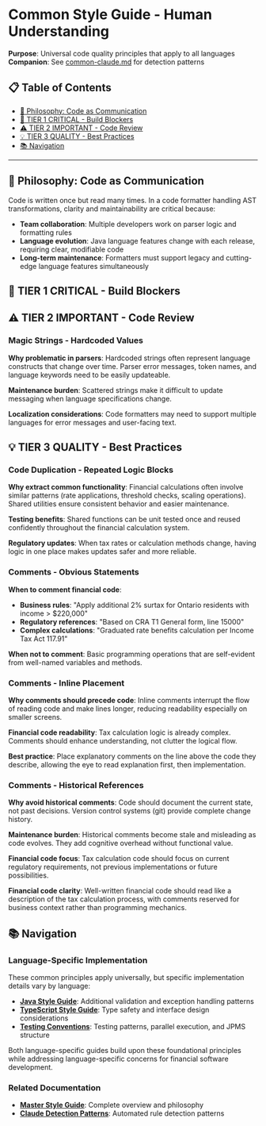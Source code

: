 # Common Style Guide - Human Understanding

**Purpose**: Universal code quality principles that apply to all languages  
**Companion**: See [common-claude.md](common-claude.md) for detection patterns

## 📋 Table of Contents

- [🧠 Philosophy: Code as Communication](#philosophy-code-as-communication)
- [🚨 TIER 1 CRITICAL - Build Blockers](#tier-1-critical---build-blockers)
- [⚠️ TIER 2 IMPORTANT - Code Review](#tier-2-important---code-review)
- [💡 TIER 3 QUALITY - Best Practices](#tier-3-quality---best-practices)
- [📚 Navigation](#navigation)

---

## 🧠 Philosophy: Code as Communication

Code is written once but read many times. In a code formatter handling AST transformations, clarity and maintainability are critical because:
- **Team collaboration**: Multiple developers work on parser logic and formatting rules
- **Language evolution**: Java language features change with each release, requiring clear, modifiable code
- **Long-term maintenance**: Formatters must support legacy and cutting-edge language features simultaneously

## 🚨 TIER 1 CRITICAL - Build Blockers



## ⚠️ TIER 2 IMPORTANT - Code Review

### Magic Strings - Hardcoded Values
**Why problematic in parsers**: Hardcoded strings often represent language constructs that change over time. Parser error messages, token names, and language keywords need to be easily updateable.

**Maintenance burden**: Scattered strings make it difficult to update messaging when language specifications change.

**Localization considerations**: Code formatters may need to support multiple languages for error messages and user-facing text.

## 💡 TIER 3 QUALITY - Best Practices

### Code Duplication - Repeated Logic Blocks
**Why extract common functionality**: Financial calculations often involve similar patterns (rate applications, threshold checks, scaling operations). Shared utilities ensure consistent behavior and easier maintenance.

**Testing benefits**: Shared functions can be unit tested once and reused confidently throughout the financial calculation system.

**Regulatory updates**: When tax rates or calculation methods change, having logic in one place makes updates safer and more reliable.

### Comments - Obvious Statements
**When to comment financial code**: 
- **Business rules**: "Apply additional 2% surtax for Ontario residents with income > $220,000"
- **Regulatory references**: "Based on CRA T1 General form, line 15000"
- **Complex calculations**: "Graduated rate benefits calculation per Income Tax Act 117.91"

**When not to comment**: Basic programming operations that are self-evident from well-named variables and methods.

### Comments - Inline Placement
**Why comments should precede code**: Inline comments interrupt the flow of reading code and make lines longer, reducing readability especially on smaller screens.

**Financial code readability**: Tax calculation logic is already complex. Comments should enhance understanding, not clutter the logical flow.

**Best practice**: Place explanatory comments on the line above the code they describe, allowing the eye to read explanation first, then implementation.

### Comments - Historical References
**Why avoid historical comments**: Code should document the current state, not past decisions. Version control systems (git) provide complete change history.

**Maintenance burden**: Historical comments become stale and misleading as code evolves. They add cognitive overhead without functional value.

**Financial code focus**: Tax calculation code should focus on current regulatory requirements, not previous implementations or future possibilities.

**Financial code clarity**: Well-written financial code should read like a description of the tax calculation process, with comments reserved for business context rather than programming mechanics.

## 📚 Navigation

### Language-Specific Implementation

These common principles apply universally, but specific implementation details vary by language:
- **[Java Style Guide](java-human.md)**: Additional validation and exception handling patterns
- **[TypeScript Style Guide](typescript-human.md)**: Type safety and interface design considerations
- **[Testing Conventions](testing-human.md)**: Testing patterns, parallel execution, and JPMS structure

Both language-specific guides build upon these foundational principles while addressing language-specific concerns for financial software development.

### Related Documentation
- **[Master Style Guide](../code-style-human.md)**: Complete overview and philosophy
- **[Claude Detection Patterns](common-claude.md)**: Automated rule detection patterns